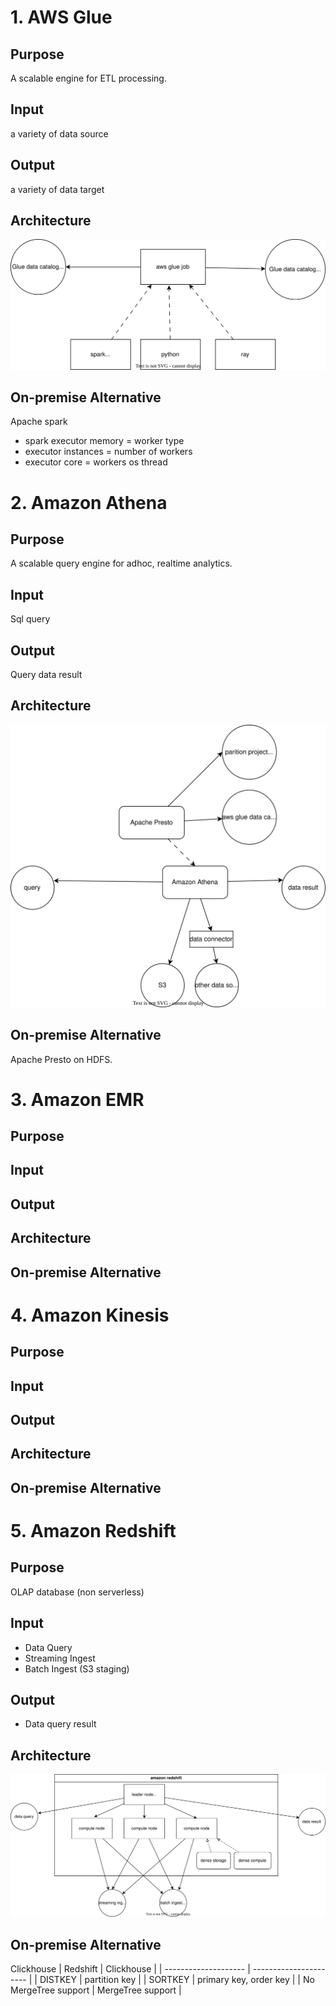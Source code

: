# 1. AWS Glue 
## Purpose
A scalable engine for ETL processing.

## Input
a variety of data source
## Output
a variety of data target

## Architecture 
![](aws-glue-arch.drawio.svg)

## On-premise Alternative
Apache spark 

- spark executor memory = worker type
- executor instances = number of workers
- executor core = workers os thread



# 2. Amazon Athena
## Purpose
A scalable query engine for adhoc, realtime analytics.

## Input
Sql query

## Output
Query data result

## Architecture 
![](aws-athena-arch.drawio.svg)

## On-premise Alternative
Apache Presto on HDFS.


# 3. Amazon EMR
## Purpose
## Input
## Output
## Architecture 
## On-premise Alternative

# 4. Amazon Kinesis
## Purpose
## Input
## Output
## Architecture 
## On-premise Alternative

# 5. Amazon Redshift
## Purpose
OLAP database (non serverless)

## Input
- Data Query
- Streaming Ingest
- Batch Ingest (S3 staging)
## Output
- Data query result

## Architecture 
![](aws-redshift.drawio.svg)
## On-premise Alternative
Clickhouse
| Redshift             | Clickhouse             |
| -------------------- | ---------------------- |
| DISTKEY              | partition key          |
| SORTKEY              | primary key, order key |
| No MergeTree support | MergeTree support      |
